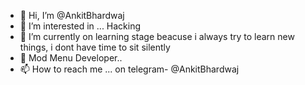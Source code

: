 - 👋 Hi, I’m @AnkitBhardwaj
- 👀 I’m interested in ... Hacking
- 🌱 I’m currently on learning stage  beacuse i always try to learn new things, i dont have time to sit silently
- 💞️ Mod Menu Developer..
- 📫 How to reach me ... on telegram- @AnkitBhardwaj

<!---
AnkitBhardwaj/AnkitBhardwaj is a ✨ special ✨ repository because its `README.md` (this file) appears on your GitHub profile.
You can click the Preview link to take a look at your changes.
--->
